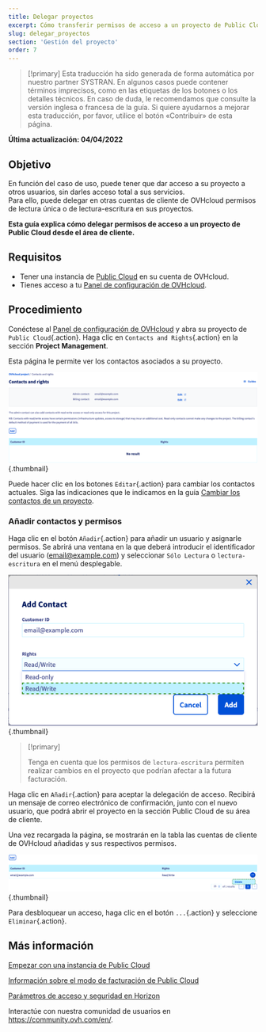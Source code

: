 ```yaml
---
title: Delegar proyectos
excerpt: Cómo transferir permisos de acceso a un proyecto de Public Cloud a otras cuentas de OVHcloud
slug: delegar_proyectos
section: 'Gestión del proyecto'
order: 7
---
```


> [!primary]
> Esta traducción ha sido generada de forma automática por nuestro partner SYSTRAN. En algunos casos puede contener términos imprecisos, como en las etiquetas de los botones o los detalles técnicos. En caso de duda, le recomendamos que consulte la versión inglesa o francesa de la guía. Si quiere ayudarnos a mejorar esta traducción, por favor, utilice el botón «Contribuir» de esta página.
>

**Última actualización: 04/04/2022**

## Objetivo

En función del caso de uso, puede tener que dar acceso a su proyecto a otros usuarios, sin darles acceso total a sus servicios.<br>
Para ello, puede delegar en otras cuentas de cliente de OVHcloud permisos de lectura única o de lectura-escritura en sus proyectos.

**Esta guía explica cómo delegar permisos de acceso a un proyecto de Public Cloud desde el área de cliente.**

## Requisitos

- Tener una instancia de [Public Cloud](https://www.ovhcloud.com/es/public-cloud/) en su cuenta de OVHcloud.
- Tienes acceso a tu [Panel de configuración de OVHcloud](https://ca.ovh.com/auth/?action=gotomanager&from=https://www.ovh.com/world/&ovhSubsidiary=ws).

## Procedimiento 

Conéctese al [Panel de configuración de OVHcloud](https://ca.ovh.com/auth/?action=gotomanager&from=https://www.ovh.com/world/&ovhSubsidiary=ws) y abra su proyecto de `Public Cloud`{.action}. Haga clic en `Contacts and Rights`{.action} en la sección **Project Management**.

Esta página le permite ver los contactos asociados a su proyecto.

![public-cloud-delegate-projects](images/delegatingproject_ca01.png){.thumbnail}

Puede hacer clic en los botones `Editar`{.action} para cambiar los contactos actuales. Siga las indicaciones que le indicamos en la guía [Cambiar los contactos de un proyecto](../cambiar_los_contactos_de_un_proyecto/).

### Añadir contactos y permisos

Haga clic en el botón `Añadir`{.action} para añadir un usuario y asignarle permisos. Se abrirá una ventana en la que deberá introducir el identificador del usuario (email@example.com) y seleccionar `Sólo Lectura` o `lectura-escritura` en el menú desplegable.

![public-cloud-delegate-projects](images/delegatingproject_ca02.png){.thumbnail}

> [!primary]
>
> Tenga en cuenta que los permisos de `lectura-escritura` permiten realizar cambios en el proyecto que podrían afectar a la futura facturación.
>
 
Haga clic en `Añadir`{.action} para aceptar la delegación de acceso. Recibirá un mensaje de correo electrónico de confirmación, junto con el nuevo usuario, que podrá abrir el proyecto en la sección Public Cloud de su área de cliente.

Una vez recargada la página, se mostrarán en la tabla las cuentas de cliente de OVHcloud añadidas y sus respectivos permisos.

![public-cloud-delegate-projects](images/delegatingproject_ca03.png){.thumbnail}

Para desbloquear un acceso, haga clic en el botón `...`{.action} y seleccione `Eliminar`{.action}.

## Más información

[Empezar con una instancia de Public Cloud](https://docs.ovh.com/us/es/public-cloud/public-cloud-primeros-pasos/)

[Información sobre el modo de facturación de Public Cloud](https://docs.ovh.com/us/es/public-cloud/informacion-sobre-el-tipo-de-facturacion-cloud/)

[Parámetros de acceso y seguridad en Horizon](https://docs.ovh.com/us/es/public-cloud/acceso_y_seguridad_en_horizon/)

Interactúe con nuestra comunidad de usuarios en <https://community.ovh.com/en/>.